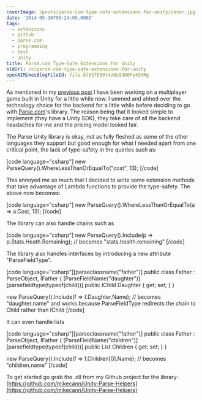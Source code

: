 ```yaml
---
coverImage: /posts/parse-com-type-safe-extensions-for-unity/cover.jpg
date: '2014-05-10T09:24:05.000Z'
tags:
  - extensions
  - github
  - parse.com
  - programming
  - test
  - unity
title: Parse.com Type-Safe Extensions for Unity
oldUrl: /c/parse-com-type-safe-extensions-for-unity
openAIMikesBlogFileId: file-bl3SfE6Ot4zQuIdO8Fy45XRg
---
```


As mentioned in my [previous post](https://www.mikecann.co.uk/games/taming-unity/) I have been working on a multiplayer game built in Unity for a little while now. I ummed and ahhed over the technology choice for the backend for a little while before deciding to go with [Parse.com](https://Parse.com)'s library. The reason being that it looked simple to implement (they have a Unity SDK), they take care of all the backend headaches for me and the pricing model looked fair.

<!-- more -->

The Parse Unity library is okay, not as fully fleshed as some of the other languages they support but good enough for what I needed apart from one critical point, the lack of type-safety in the queries such as:

[code language="csharp"]
new ParseQuery<Armor>().WhereLessThanOrEqualTo("cost", 13);
[/code]

This annoyed me so much that I decided to write some extension methods that take advantage of Lambda functions to provide the type-safety. The above now becomes:

[code language="csharp"]
new ParseQuery<Armor>().WhereLessThanOrEqualTo(a => a.Cost, 13);
[/code]

The library can also handle chains such as

[code language="csharp"]
new ParseQuery<Player>().Include(p => p.Stats.Heath.Remaining); // becomes "stats.health.remaining"
[/code]

The library also handles interfaces by introducing a new attribute "ParseFieldType".

[code language="csharp"][parseclassname("father")]
public class Father : ParseObject, IFather
{
[ParseFieldName("daughter")][parsefieldtype(typeof(child))]
public IChild Daughter { get; set; }
}

new ParseQuery<Father>().Include(f => f.Daughter.Name); // becomes "daughter.name" and works because ParseFieldType redirects the chain to Child rather than IChild
[/code]

It can even handle lists

[code language="csharp"][parseclassname("father")]
public class Father : ParseObject, IFather
{
[ParseFieldName("children")][parsefieldtype(typeof(child))]
public List<IChild> Children { get; set; }
}

new ParseQuery<Father>().Include(f => f.Children[0].Name); // becomes "children.name"
[/code]

To get started go grab the .dll from my Github project for the library: [https://github.com/mikecann/Unity-Parse-Helpers](https://github.com/mikecann/Unity-Parse-Helpers)
